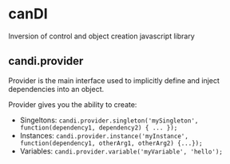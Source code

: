 # canDI
Inversion of control and object creation javascript library

## candi.provider
Provider is the main interface used to implicitly define and inject dependencies into an object. 

Provider gives you the ability to create:
- Singeltons: `candi.provider.singleton('mySingleton', function(dependency1, dependency2) { ... });`
- Instances: `candi.provider.instance('myInstance', function(dependency1, otherArg1, otherArg2) {...});`
- Variables: `candi.provider.variable('myVariable', 'hello');`
